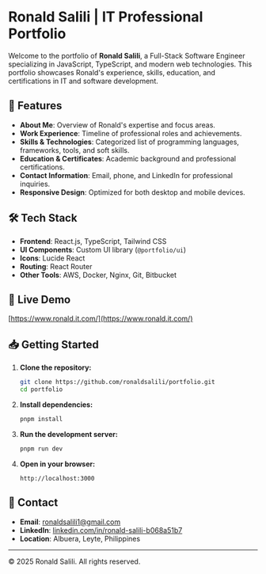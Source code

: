 # Ronald Salili | IT Professional Portfolio

Welcome to the portfolio of **Ronald Salili**, a Full-Stack Software Engineer specializing in JavaScript, TypeScript, and modern web technologies. This portfolio showcases Ronald's experience, skills, education, and certifications in IT and software development.

## 🚀 Features

- **About Me**: Overview of Ronald's expertise and focus areas.
- **Work Experience**: Timeline of professional roles and achievements.
- **Skills & Technologies**: Categorized list of programming languages, frameworks, tools, and soft skills.
- **Education & Certificates**: Academic background and professional certifications.
- **Contact Information**: Email, phone, and LinkedIn for professional inquiries.
- **Responsive Design**: Optimized for both desktop and mobile devices.

## 🛠️ Tech Stack

- **Frontend**: React.js, TypeScript, Tailwind CSS
- **UI Components**: Custom UI library (`@portfolio/ui`)
- **Icons**: Lucide React
- **Routing**: React Router
- **Other Tools**: AWS, Docker, Nginx, Git, Bitbucket

## 📄 Live Demo

[https://www.ronald.it.com/](https://www.ronald.it.com/)

## 📥 Getting Started

1. **Clone the repository:**

    ```bash
    git clone https://github.com/ronaldsalili/portfolio.git
    cd portfolio
    ```

2. **Install dependencies:**

    ```bash
    pnpm install
    ```

3. **Run the development server:**

    ```bash
    pnpm run dev
    ```

4. **Open in your browser:**
    ```
    http://localhost:3000
    ```

## 📧 Contact

- **Email**: [ronaldsalili1@gmail.com](mailto:ronaldsalili1@gmail.com)
- **LinkedIn**: [linkedin.com/in/ronald-salili-b068a51b7](https://www.linkedin.com/in/ronald-salili-b068a51b7)
- **Location**: Albuera, Leyte, Philippines

---

© 2025 Ronald Salili. All rights reserved.
